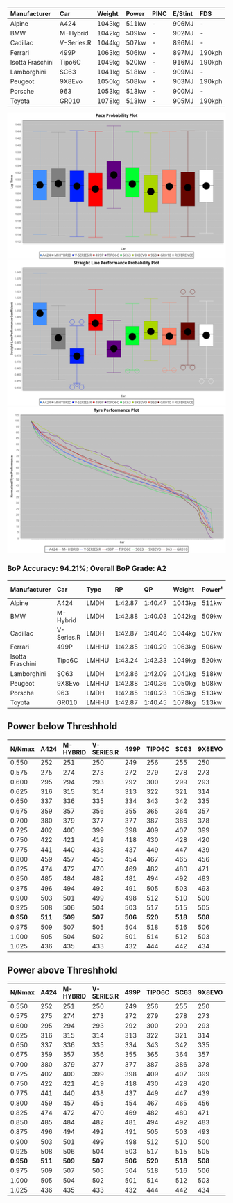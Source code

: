 | Manufacturer     | Car        | Weight | Power | PINC    | E/Stint | FDS     |
|:-|:-|:-|:-|:-|:-|:-|
| Alpine           | A424       | 1043kg | 511kw |    -    | 906MJ   |    -    |
| BMW              | M-Hybrid   | 1042kg | 509kw |    -    | 902MJ   |    -    |
| Cadillac         | V-Series.R | 1044kg | 507kw |    -    | 896MJ   |    -    |
| Ferrari          | 499P       | 1063kg | 506kw |    -    | 897MJ   | 190kph  |
| Isotta Fraschini | Tipo6C     | 1049kg | 520kw |    -    | 916MJ   | 190kph  |
| Lamborghini      | SC63       | 1041kg | 518kw |    -    | 909MJ   |    -    |
| Peugeot          | 9X8Evo     | 1050kg | 508kw |    -    | 903MJ   | 190kph  |
| Porsche          | 963        | 1053kg | 513kw |    -    | 900MJ   |    -    |
| Toyota           | GR010      | 1078kg | 513kw |    -    | 905MJ   | 190kph  |

![PACECHART](./IMG/ACOMETHOD.png)
![STRAIGHTLINEPERFORMANCECHART](./IMG/ACOMETHOD_sp.png)
![TYREPERFORMANCECHART](./IMG/ACOMETHOD_tw.png)

### BoP Accuracy: 94.21%; Overall BoP Grade: A2
| Manufacturer     | Car        | Type  | RP      | QP      | Weight | Power¹ | Threshhold | PINC    | Power² | E/Stint | AVG Vmax  | FDS     | RDLC | L/Stint | BOP-Grade | Model Accuracy | Model Points | Match%  | SimDiff |
|:-|:-|:-|:-|:-|:-|:-|:-|:-|:-|:-|:-|:-|:-|:-|:-|:-|:-|:-|:-|
| Alpine           | A424       | LMDH  | 1:42.87 | 1:40.47 | 1043kg | 511kw  | 210.0kph   |    -    | 511kw  |  906MJ  | 299.43kph |    -    | 1.01 | 33      | ~A1       | 86.43%         | 618          | 98.44%  | ±0.14s  |
| BMW              | M-Hybrid   | LMDH  | 1:42.88 | 1:40.03 | 1042kg | 509kw  | 210.0kph   |    -    | 509kw  |  902MJ  | 296.35kph |    -    | 1.01 | 33      | +A2       | 93.77%         | 1672         | 92.68%  | ±0.08s  |
| Cadillac         | V-Series.R | LMDH  | 1:42.87 | 1:40.46 | 1044kg | 507kw  | 210.0kph   |    -    | 507kw  |  896MJ  | 292.82kph |    -    | 1.02 | 33      | ~A1       | 83.12%         | 1921         | 100.00% | ±0.22s  |
| Ferrari          | 499P       | LMHHU | 1:42.85 | 1:40.29 | 1063kg | 506kw  | 210.0kph   |    -    | 506kw  |  897MJ  | 296.49kph | 190kph  | 1.03 | 33      | ~A1       | 69.49%         | 1950         | 100.00% | ±0.01s  |
| Isotta Fraschini | Tipo6C     | LMHHU | 1:43.24 | 1:42.33 | 1049kg | 520kw  | 210.0kph   |    -    | 520kw  |  916MJ  | 295.95kph | 190kph  | 1.06 | 33      | +D2       | 73.56%         | 64           | 60.26%  | ±0.16s  |
| Lamborghini      | SC63       | LMDH  | 1:42.86 | 1:42.09 | 1041kg | 518kw  | 210.0kph   |    -    | 518kw  |  909MJ  | 297.37kph |    -    | 1.05 | 33      | ~A1       | 95.82%         | 459          | 96.54%  | ±0.13s  |
| Peugeot          | 9X8Evo     | LMHHU | 1:42.88 | 1:40.36 | 1050kg | 508kw  | 210.0kph   |    -    | 508kw  |  903MJ  | 296.64kph | 190kph  | 1.00 | 33      | ~A1       | 66.97%         | 221          | 100.00% | #       |
| Porsche          | 963        | LMDH  | 1:42.85 | 1:40.23 | 1053kg | 513kw  | 210.0kph   |    -    | 513kw  |  900MJ  | 296.04kph |    -    | 1.00 | 33      | ~A1       | 81.02%         | 5243         | 100.00% | ±0.18s  |
| Toyota           | GR010      | LMHHU | 1:42.87 | 1:40.45 | 1078kg | 513kw  | 210.0kph   |    -    | 513kw  |  905MJ  | 295.23kph | 190kph  | 1.01 | 33      | ~A1       | 73.70%         | 2701         | 100.00% | ±0.23s  |

## Power below Threshhold
| N/Nmax    | A424    | M-HYBRID | V-SERIES.R | 499P    | TIPO6C  | SC63    | 9X8EVO  | 963     | GR010   |
|:-|:-|:-|:-|:-|:-|:-|:-|:-|:-|
|  0.550    |  252    |  251     |  250       |  249    |  256    |  255    |  250    |  253    |  253    |
|  0.575    |  275    |  274     |  273       |  272    |  279    |  278    |  273    |  276    |  276    |
|  0.600    |  295    |  294     |  293       |  292    |  300    |  299    |  293    |  296    |  296    |
|  0.625    |  316    |  315     |  314       |  313    |  322    |  321    |  314    |  317    |  317    |
|  0.650    |  337    |  336     |  335       |  334    |  343    |  342    |  335    |  338    |  338    |
|  0.675    |  359    |  357     |  356       |  355    |  365    |  364    |  357    |  360    |  360    |
|  0.700    |  380    |  379     |  377       |  377    |  387    |  386    |  378    |  382    |  382    |
|  0.725    |  402    |  400     |  399       |  398    |  409    |  407    |  399    |  403    |  403    |
|  0.750    |  422    |  421     |  419       |  418    |  430    |  428    |  420    |  424    |  424    |
|  0.775    |  441    |  440     |  438       |  437    |  449    |  447    |  439    |  443    |  443    |
|  0.800    |  459    |  457     |  455       |  454    |  467    |  465    |  456    |  461    |  461    |
|  0.825    |  474    |  472     |  470       |  469    |  482    |  480    |  471    |  476    |  476    |
|  0.850    |  485    |  484     |  482       |  481    |  494    |  492    |  483    |  487    |  487    |
|  0.875    |  496    |  494     |  492       |  491    |  505    |  503    |  493    |  498    |  498    |
|  0.900    |  503    |  501     |  499       |  498    |  512    |  510    |  500    |  505    |  505    |
|  0.925    |  508    |  506     |  504       |  503    |  517    |  515    |  505    |  510    |  510    |
| **0.950** | **511** | **509**  | **507**    | **506** | **520** | **518** | **508** | **513** | **513** |
|  0.975    |  509    |  507     |  505       |  504    |  518    |  516    |  506    |  511    |  511    |
|  1.000    |  505    |  504     |  502       |  501    |  514    |  512    |  503    |  507    |  507    |
|  1.025    |  436    |  435     |  433       |  432    |  444    |  442    |  434    |  438    |  438    |

## Power above Threshhold
| N/Nmax    | A424    | M-HYBRID | V-SERIES.R | 499P    | TIPO6C  | SC63    | 9X8EVO  | 963     | GR010   |
|:-|:-|:-|:-|:-|:-|:-|:-|:-|:-|
|  0.550    |  252    |  251     |  250       |  249    |  256    |  255    |  250    |  253    |  253    |
|  0.575    |  275    |  274     |  273       |  272    |  279    |  278    |  273    |  276    |  276    |
|  0.600    |  295    |  294     |  293       |  292    |  300    |  299    |  293    |  296    |  296    |
|  0.625    |  316    |  315     |  314       |  313    |  322    |  321    |  314    |  317    |  317    |
|  0.650    |  337    |  336     |  335       |  334    |  343    |  342    |  335    |  338    |  338    |
|  0.675    |  359    |  357     |  356       |  355    |  365    |  364    |  357    |  360    |  360    |
|  0.700    |  380    |  379     |  377       |  377    |  387    |  386    |  378    |  382    |  382    |
|  0.725    |  402    |  400     |  399       |  398    |  409    |  407    |  399    |  403    |  403    |
|  0.750    |  422    |  421     |  419       |  418    |  430    |  428    |  420    |  424    |  424    |
|  0.775    |  441    |  440     |  438       |  437    |  449    |  447    |  439    |  443    |  443    |
|  0.800    |  459    |  457     |  455       |  454    |  467    |  465    |  456    |  461    |  461    |
|  0.825    |  474    |  472     |  470       |  469    |  482    |  480    |  471    |  476    |  476    |
|  0.850    |  485    |  484     |  482       |  481    |  494    |  492    |  483    |  487    |  487    |
|  0.875    |  496    |  494     |  492       |  491    |  505    |  503    |  493    |  498    |  498    |
|  0.900    |  503    |  501     |  499       |  498    |  512    |  510    |  500    |  505    |  505    |
|  0.925    |  508    |  506     |  504       |  503    |  517    |  515    |  505    |  510    |  510    |
| **0.950** | **511** | **509**  | **507**    | **506** | **520** | **518** | **508** | **513** | **513** |
|  0.975    |  509    |  507     |  505       |  504    |  518    |  516    |  506    |  511    |  511    |
|  1.000    |  505    |  504     |  502       |  501    |  514    |  512    |  503    |  507    |  507    |
|  1.025    |  436    |  435     |  433       |  432    |  444    |  442    |  434    |  438    |  438    |
